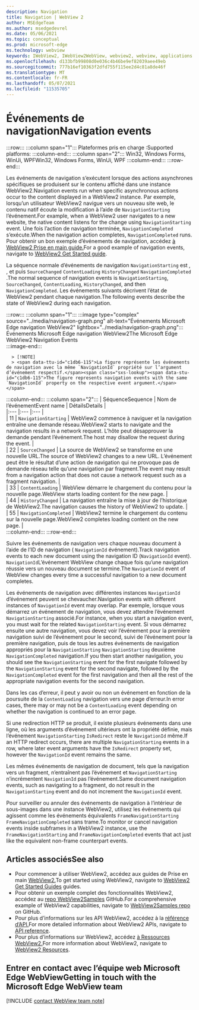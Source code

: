 ```yaml
---
description: Navigation
title: Navigation | WebView 2
author: MSEdgeTeam
ms.author: msedgedevrel
ms.date: 05/06/2021
ms.topic: conceptual
ms.prod: microsoft-edge
ms.technology: webview
keywords: IWebView2, IWebView2WebView, webview2, webview, applications wpf, wpf, edge, ICoreWebView2, ICoreWebView2Host, contrôle de navigateur, edge html
ms.openlocfilehash: d133bfb99808d0e036c4b46be9ef82039aee49eb
ms.sourcegitcommit: 777b16ef10363f2dfd755f115ee2d4c81a8de46f
ms.translationtype: MT
ms.contentlocale: fr-FR
ms.lasthandoff: 05/07/2021
ms.locfileid: "11535705"
---
```

# <a name="navigation-events"></a><span data-ttu-id="c1db6-104">Événements de navigation</span><span class="sxs-lookup"><span data-stu-id="c1db6-104">Navigation events</span></span>  

:::row:::
   :::column span="1":::
      <span data-ttu-id="c1db6-105">Plateformes pris en charge :</span><span class="sxs-lookup"><span data-stu-id="c1db6-105">Supported platforms:</span></span>
   :::column-end:::
   :::column span="2":::
      <span data-ttu-id="c1db6-106">Win32, Windows Forms, WinUi, WPF</span><span class="sxs-lookup"><span data-stu-id="c1db6-106">Win32, Windows Forms, WinUi, WPF</span></span>
   :::column-end:::
:::row-end:::  

<span data-ttu-id="c1db6-107">Les événements de navigation s’exécutent lorsque des actions asynchrones spécifiques se produisent sur le contenu affiché dans une instance WebView2.</span><span class="sxs-lookup"><span data-stu-id="c1db6-107">Navigation events run when specific asynchronous actions occur to the content displayed in a WebView2 instance.</span></span>  <span data-ttu-id="c1db6-108">Par exemple, lorsqu’un utilisateur WebView2 navigue vers un nouveau site web, le contenu natif écoute la modification à l’aide de `NavigationStarting` l’événement.</span><span class="sxs-lookup"><span data-stu-id="c1db6-108">For example, when a WebView2 user navigates to a new website, the native content listens for the change using `NavigationStarting` event.</span></span>  <span data-ttu-id="c1db6-109">Une fois l’action de navigation terminée, `NavigationCompleted` s’exécute.</span><span class="sxs-lookup"><span data-stu-id="c1db6-109">When the navigation action completes, `NavigationCompleted` runs.</span></span>  <span data-ttu-id="c1db6-110">Pour obtenir un bon exemple d’événements de navigation, accédez [à WebView2 Prise en main guide.][Webview2IndexGetStarted]</span><span class="sxs-lookup"><span data-stu-id="c1db6-110">For a good example of navigation events, navigate to [WebView2 Get Started guide][Webview2IndexGetStarted].</span></span>  

<!--todo:  Move the relevant information out of the get started guide to better focus the content and leave the most concise elements in the get started guide.  -->   

<span data-ttu-id="c1db6-111">La séquence normale d’événements de navigation `NavigationStarting` est , , et puis `SourceChanged` `ContentLoading` `HistoryChanged` `NavigationCompleted` .</span><span class="sxs-lookup"><span data-stu-id="c1db6-111">The normal sequence of navigation events is `NavigationStarting`, `SourceChanged`, `ContentLoading`, `HistoryChanged`, and then `NavigationCompleted`.</span></span>  <span data-ttu-id="c1db6-112">Les événements suivants décrivent l’état de WebView2 pendant chaque navigation.</span><span class="sxs-lookup"><span data-stu-id="c1db6-112">The following events describe the state of WebView2 during each navigation.</span></span>  

:::row:::
   :::column span="1":::
      :::image type="complex" source="../media/navigation-graph.png" alt-text="Événements Microsoft Edge navigation WebView2" lightbox="../media/navigation-graph.png":::
         <span data-ttu-id="c1db6-114">Événements Microsoft Edge navigation WebView2</span><span class="sxs-lookup"><span data-stu-id="c1db6-114">The Microsoft Edge WebView2 Navigation Events</span></span>  
      :::image-end:::  
      
      > [!NOTE]
      > <span data-ttu-id="c1db6-115">La figure représente les événements de navigation avec la même `NavigationId` propriété sur l’argument d’événement respectif.</span><span class="sxs-lookup"><span data-stu-id="c1db6-115">The figure represents navigation events with the same `NavigationId` property on the respective event argument.</span></span>  
   :::column-end:::
   :::column span="2":::
      | <span data-ttu-id="c1db6-116">Séquence</span><span class="sxs-lookup"><span data-stu-id="c1db6-116">Sequence</span></span> | <span data-ttu-id="c1db6-117">Nom de l’événement</span><span class="sxs-lookup"><span data-stu-id="c1db6-117">Event name</span></span> | <span data-ttu-id="c1db6-118">Détails</span><span class="sxs-lookup"><span data-stu-id="c1db6-118">Details</span></span> |  
      |:--- |:--- |:--- |  
      | <span data-ttu-id="c1db6-119">1</span><span class="sxs-lookup"><span data-stu-id="c1db6-119">1</span></span> | `NavigationStarting`  |  <span data-ttu-id="c1db6-120">WebView2 commence à naviguer et la navigation entraîne une demande réseau.</span><span class="sxs-lookup"><span data-stu-id="c1db6-120">WebView2 starts to navigate and the navigation results in a network request.</span></span>  <span data-ttu-id="c1db6-121">L’hôte peut désapprouver la demande pendant l’événement.</span><span class="sxs-lookup"><span data-stu-id="c1db6-121">The host may disallow the request during the event.</span></span>  |  
      | <span data-ttu-id="c1db6-122">2</span><span class="sxs-lookup"><span data-stu-id="c1db6-122">2</span></span> | `SourceChanged`  |  <span data-ttu-id="c1db6-123">La source de WebView2 se transforme en une nouvelle URL.</span><span class="sxs-lookup"><span data-stu-id="c1db6-123">The source of WebView2 changes to a new URL.</span></span>  <span data-ttu-id="c1db6-124">L’événement peut être le résultat d’une action de navigation qui ne provoque pas de demande réseau telle qu’une navigation par fragment.</span><span class="sxs-lookup"><span data-stu-id="c1db6-124">The event may result from a navigation action that does not cause a network request such as a fragment navigation.</span></span>  |  
      | <span data-ttu-id="c1db6-125">3</span><span class="sxs-lookup"><span data-stu-id="c1db6-125">3</span></span> | `ContentLoading`  |  <span data-ttu-id="c1db6-126">WebView démarre le chargement du contenu pour la nouvelle page.</span><span class="sxs-lookup"><span data-stu-id="c1db6-126">WebView starts loading content for the new page.</span></span>  |  
      | <span data-ttu-id="c1db6-127">4</span><span class="sxs-lookup"><span data-stu-id="c1db6-127">4</span></span> | `HistoryChanged`  |  <span data-ttu-id="c1db6-128">La navigation entraîne la mise à jour de l’historique de WebView2.</span><span class="sxs-lookup"><span data-stu-id="c1db6-128">The navigation causes the history of WebView2 to update.</span></span>  |  
      | <span data-ttu-id="c1db6-129">5</span><span class="sxs-lookup"><span data-stu-id="c1db6-129">5</span></span> | `NavigationCompleted`  |  <span data-ttu-id="c1db6-130">WebView2 termine le chargement du contenu sur la nouvelle page.</span><span class="sxs-lookup"><span data-stu-id="c1db6-130">WebView2 completes loading content on the new page.</span></span>  |  
   :::column-end:::
:::row-end:::

<span data-ttu-id="c1db6-131">Suivre les événements de navigation vers chaque nouveau document à l’aide de l’ID de navigation \( `NavigationId` événement\).</span><span class="sxs-lookup"><span data-stu-id="c1db6-131">Track navigation events to each new document using the navigation ID \(`NavigationId` event\).</span></span>  <span data-ttu-id="c1db6-132">`NavigationId`L’événement WebView change chaque fois qu’une navigation réussie vers un nouveau document se termine.</span><span class="sxs-lookup"><span data-stu-id="c1db6-132">The `NavigationId` event of WebView changes every time a successful navigation to a new document completes.</span></span>  

 <span data-ttu-id="c1db6-133">Les événements de navigation avec différentes instances `NavigationId` d’événement peuvent se chevaucher.</span><span class="sxs-lookup"><span data-stu-id="c1db6-133">Navigation events with different instances of `NavigationId` event may overlap.</span></span>  <span data-ttu-id="c1db6-134">Par exemple, lorsque vous démarrez un événement de navigation, vous devez attendre l’événement `NavigationStarting` associé.</span><span class="sxs-lookup"><span data-stu-id="c1db6-134">For instance, when you start a navigation event, you must wait for the related `NavigationStarting` event.</span></span>  <span data-ttu-id="c1db6-135">Si vous démarrez ensuite une autre navigation, vous devez voir l’événement pour la première navigation suivi de l’événement pour le second, suivi de l’événement pour la première navigation, puis de tous les autres événements de navigation appropriés pour la `NavigationStarting` `NavigationStarting` deuxième `NavigationCompleted` navigation.</span><span class="sxs-lookup"><span data-stu-id="c1db6-135">If you then start another navigation, you should see the `NavigationStarting` event for the first navigate followed by the `NavigationStarting` event for the second navigate, followed by the `NavigationCompleted` event for the first navigation and then all the rest of the appropriate navigation events for the second navigation.</span></span>  
 
 <span data-ttu-id="c1db6-136">Dans les cas d’erreur, il peut y avoir ou non un événement en fonction de la poursuite de la `ContentLoading` navigation vers une page d’erreur.</span><span class="sxs-lookup"><span data-stu-id="c1db6-136">In error cases, there may or may not be a `ContentLoading` event depending on whether the navigation is continued to an error page.</span></span>  
 
 <span data-ttu-id="c1db6-137">Si une redirection HTTP se produit, il existe plusieurs événements dans une ligne, où les arguments d’événement ultérieurs ont la propriété définie, mais l’événement `NavigationStarting` `IsRedirect` reste le `NavigationId` même.</span><span class="sxs-lookup"><span data-stu-id="c1db6-137">If an HTTP redirect occurs, there are multiple `NavigationStarting` events in a row, where later event arguments have the `IsRedirect` property set, however the `NavigationId` event remains the same.</span></span>  
 
 <span data-ttu-id="c1db6-138">Les mêmes événements de navigation de document, tels que la navigation vers un fragment, n’entraînent pas l’événement et `NavigationStarting` n’incrémentent `NavigationId` pas l’événement.</span><span class="sxs-lookup"><span data-stu-id="c1db6-138">Same document navigation events, such as navigating to a fragment, do not result in the `NavigationStarting` event and do not increment the `NavigationId` event.</span></span>  

<span data-ttu-id="c1db6-139">Pour surveiller ou annuler des événements de navigation à l’intérieur de sous-images dans une instance WebView2, utilisez les événements qui agissent comme les événements équivalents `FrameNavigationStarting` `FrameNavigationCompleted` sans trame.</span><span class="sxs-lookup"><span data-stu-id="c1db6-139">To monitor or cancel navigation events inside subframes in a WebView2 instance, use the `FrameNavigationStarting` and `FrameNavigationCompleted` events that act just like the equivalent non-frame counterpart events.</span></span>  

## <a name="see-also"></a><span data-ttu-id="c1db6-140">Articles associés</span><span class="sxs-lookup"><span data-stu-id="c1db6-140">See also</span></span>  

*   <span data-ttu-id="c1db6-141">Pour commencer à utiliser WebView2, accédez aux guides de Prise en main [WebView2.][Webview2IndexGetStarted]</span><span class="sxs-lookup"><span data-stu-id="c1db6-141">To get started using WebView2, navigate to [WebView2 Get Started Guides][Webview2IndexGetStarted] guides.</span></span>  
*   <span data-ttu-id="c1db6-142">Pour obtenir un exemple complet des fonctionnalités WebView2, accédez au [repo WebView2Samples][GithubMicrosoftedgeWebview2samples] GitHub.</span><span class="sxs-lookup"><span data-stu-id="c1db6-142">For a comprehensive example of WebView2 capabilities, navigate to [WebView2Samples repo][GithubMicrosoftedgeWebview2samples] on GitHub.</span></span>  
*   <span data-ttu-id="c1db6-143">Pour plus d’informations sur les API WebView2, accédez à la [référence d’API.][DotnetApiMicrosoftWebWebview2WpfWebview2]</span><span class="sxs-lookup"><span data-stu-id="c1db6-143">For more detailed information about WebView2 APIs, navigate to [API reference][DotnetApiMicrosoftWebWebview2WpfWebview2].</span></span>  
*   <span data-ttu-id="c1db6-144">Pour plus d’informations sur WebView2, accédez [à Ressources WebView2.][Webview2IndexNextSteps]</span><span class="sxs-lookup"><span data-stu-id="c1db6-144">For more information about WebView2, navigate to [WebView2 Resources][Webview2IndexNextSteps].</span></span>  

## <a name="getting-in-touch-with-the-microsoft-edge-webview-team"></a><span data-ttu-id="c1db6-145">Entrer en contact avec l’équipe web Microsoft Edge WebView</span><span class="sxs-lookup"><span data-stu-id="c1db6-145">Getting in touch with the Microsoft Edge WebView team</span></span>  

[!INCLUDE [contact WebView team note](../includes/contact-webview-team-note.md)]  

<!-- links -->  

[Webview2IndexGetStarted]: ../index.md#get-started "Get started - Introduction to Microsoft Edge WebView2 | Documents Microsoft"  
[Webview2IndexNextSteps]: ../index.md#next-steps "Étapes suivantes : présentation Microsoft Edge WebView2 | Documents Microsoft"  

[DotnetApiMicrosoftWebWebview2WpfWebview2]: /dotnet/api/microsoft.web.webview2.wpf.webview2 "Classe WebView2 | Documents Microsoft"  

[GithubMicrosoftedgeWebview2samples]: https://github.com/MicrosoftEdge/WebView2Samples "WebView2 Samples - MicrosoftEdge/WebView2Samples | GitHub"  
